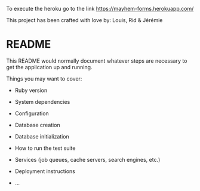 To execute the heroku go to the link https://mayhem-forms.herokuapp.com/

This project has been crafted with love by: Louis, Rid & Jérémie


# README

This README would normally document whatever steps are necessary to get the
application up and running.

Things you may want to cover:

* Ruby version

* System dependencies

* Configuration

* Database creation

* Database initialization

* How to run the test suite

* Services (job queues, cache servers, search engines, etc.)

* Deployment instructions

* ...
